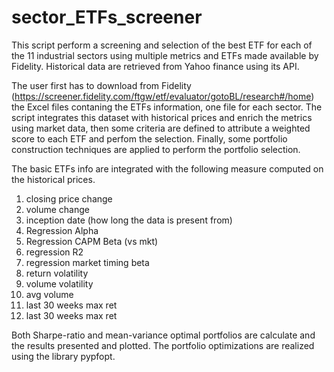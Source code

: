 # sector_ETFs_screener
This script perform a screening and selection of the best ETF for each of the 11 industrial sectors using multiple metrics and ETFs made available by Fidelity. Historical data are retrieved from Yahoo finance using its API.

The user first has to download from Fidelity (https://screener.fidelity.com/ftgw/etf/evaluator/gotoBL/research#/home) the Excel files contaning the ETFs information, one file for each sector.
The script  integrates this dataset with historical prices and enrich the metrics using market data, then some criteria are defined to attribute a weighted score to each ETF and perfom the selection. Finally, some portfolio construction techniques are applied to perform the portfolio selection.

The basic ETFs info are integrated with the following measure computed on the historical prices.
1. closing price change
2. volume change
3. inception date (how long the data is present from)
4. Regression Alpha
5. Regression CAPM Beta (vs mkt)
6. regression R2
7. regression market timing beta
8. return volatility 
9. volume volatility 
10. avg volume 
11. last 30 weeks max ret
12. last 30 weeks max ret

Both Sharpe-ratio and mean-variance optimal portfolios are calculate and the results presented and plotted. The portfolio optimizations are realized using the library pypfopt.
